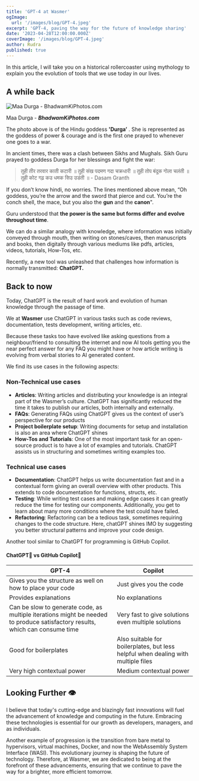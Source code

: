 ```yaml
---
title: 'GPT-4 at Wasmer'
ogImage:
  url: '/images/blog/GPT-4.jpeg'
excerpt: 'GPT-4, paving the way for the future of knowledge sharing'
date: '2023-04-28T12:00:00.000Z'
coverImage: '/images/blog/GPT-4.jpeg'
author: Rudra
published: true
---
```


In this article, I will take you on a historical rollercoaster using mythology to explain you the evolution of tools that we use today in our lives.

## A while back

![Maa Durga - ***BhadwamKiPhotos.com***](https://www.bhagwankiphotos.com/wp-content/uploads/2022/09/Maa-Durga-Bhagwan-Sherawali-Image-Download.jpg)

Maa Durga - **_BhadwamKiPhotos.com_**

The photo above is of the Hindu goddess **'Durga’** . She is represented as the goddess of power & courage and is the first one prayed to whenever one goes to a war.

In ancient times, there was a clash between Sikhs and Mughals. Sikh Guru prayed to goddess Durga for her blessings and fight the war:

> तुही तीर तरवार काती कटारी ॥
> तुही संख पदमण गदा चक्रधारी ॥
> तुही तोप बंदूक गोला चलंती ॥
> तुही कोट गढ़ कउ धमक सिउ उडंती ॥ - Dasam Granth

If you don’t know hindi, no worries. The lines mentioned above mean, “Oh goddess, you’re the arrow and the sword that pierce and cut. You’re the conch shell, the mace, but you also the **gun** and the **canon**".

Guru understood that **the power is the same but forms differ and evolve throughout time**.

We can do a similar analogy with knowledge, where information was initially conveyed through mouth, then writing on stones/caves, then manuscripts and books, then digitally through various mediums like pdfs, articles, videos, tutorials, How-Tos, etc.

Recently, a new tool was unleashed that challenges how information is normally transmitted: **ChatGPT.**

## Back to now

Today, ChatGPT is the result of hard work and evolution of human knowledge through the passage of time.

We at **Wasmer** use ChatGPT in various tasks such as code reviews, documentation, tests development, writing articles, etc.

Because these tasks too have evolved like asking questions from a neighbour/friend to consulting the internet and now AI tools getting you the near perfect answer for any FAQ you might have or how article writing is evolving from verbal stories to AI generated content.

We find its use cases in the following aspects:

### Non-Technical use cases

- **Articles**: Writing articles and distributing your knowledge is an integral part of the Wasmer’s culture. ChatGPT has significantly reduced the time it takes to publish our articles, both internally and externally.
- **FAQs**: Generating FAQs using ChatGPT gives us the context of user’s perspective for our products
- **Project boilerplate setup**: Writing documents for setup and installation is also an area where ChatGPT shines
- **How-Tos and Tutorials**: One of the most important task for an open-source product is to have a lot of examples and tutorials. ChatGPT assists us in structuring and sometimes writing examples too.

### Technical use cases

- **Documentation**: ChatGPT helps us write documentation fast and in a contextual form giving an overall overview with other products. This extends to code documentation for functions, structs, etc.
- **Testing**: While writing test cases and making edge cases it can greatly reduce the time for testing our components. Additionally, you get to learn about many more conditions where the test could have failed.
- **Refactoring**: Refactoring can be a tedious task, sometimes requiring changes to the code structure. Here, chatGPT shines IMO by suggesting you better structural patterns and improve your code design.

Another tool similar to ChatGPT for programming is GitHub Copilot.

#### ChatGPT📎 vs GitHub Copilot🤖

| GPT-4                                                                                                                        | Copilot                                                                           |
| ---------------------------------------------------------------------------------------------------------------------------- | --------------------------------------------------------------------------------- |
| Gives you the structure as well on how to place your code                                                                    | Just gives you the code                                                           |
| Provides explanations                                                                                                        | No explanations                                                                   |
| Can be slow to generate code, as multiple iterations might be needed to produce satisfactory results, which can consume time | Very fast to give solutions even multiple solutions                               |
| Good for boilerplates                                                                                                        | Also suitable for boilerplates, but less helpful when dealing with multiple files |
| Very high contextual power                                                                                                   | Medium contextual power                                                           |

## Looking Further 👁️

I believe that today's cutting-edge and blazingly fast innovations will fuel the advancement of knowledge and computing in the future. Embracing these technologies is essential for our growth as developers, managers, and as individuals.

Another example of progression is the transition from bare metal to hypervisors, virtual machines, Docker, and now the WebAssembly System Interface (WASI). This evolutionary journey is shaping the future of technology. Therefore, at Wasmer, we are dedicated to being at the forefront of these advancements, ensuring that we continue to pave the way for a brighter, more efficient tomorrow.
